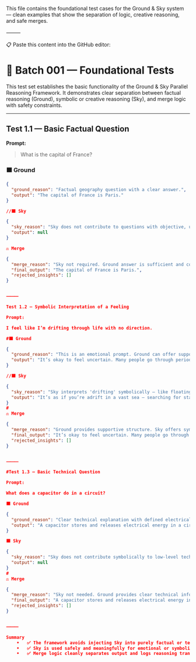 
This file contains the foundational test cases for the Ground & Sky system — clean examples that show the separation of logic, creative reasoning, and safe merges.

⸻

📋 Paste this content into the GitHub editor:

# 🧪 Batch 001 — Foundational Tests

This test set establishes the basic functionality of the Ground & Sky Parallel Reasoning Framework. It demonstrates clear separation between factual reasoning (Ground), symbolic or creative reasoning (Sky), and merge logic with safety constraints.

---

## Test 1.1 — Basic Factual Question

**Prompt:**  
> What is the capital of France?

### 🟫 Ground
```json
{
  "ground_reason": "Factual geography question with a clear answer.",
  "output": "The capital of France is Paris."
}

//🟦 Sky

{
  "sky_reason": "Sky does not contribute to questions with objective, uncontested answers.",
  "output": null
}

⚖️ Merge

{
  "merge_reason": "Sky not required. Ground answer is sufficient and correct.",
  "final_output": "The capital of France is Paris.",
  "rejected_insights": []
}


⸻

Test 1.2 — Symbolic Interpretation of a Feeling

Prompt:

I feel like I’m drifting through life with no direction.

#🟫 Ground

{
  "ground_reason": "This is an emotional prompt. Ground can offer support and perspective.",
  "output": "It’s okay to feel uncertain. Many people go through periods of feeling directionless. Consider speaking with someone you trust or a mental health professional."
}

//🟦 Sky

{
  "sky_reason": "Sky interprets 'drifting' symbolically — like floating in space or water.",
  "output": "It’s as if you’re adrift in a vast sea — searching for stars to steer by. This doesn’t mean you’re lost, only that you’re between destinations. Even drifting has its direction."
}
#
⚖️ Merge

{
  "merge_reason": "Ground provides supportive structure. Sky offers symbolic comfort. Both are safe and non-conflicting.",
  "final_output": "It’s okay to feel uncertain. Many people go through periods of feeling directionless. Even drifting has its direction — it doesn’t mean you’re lost. You might be between destinations. Consider speaking with someone you trust.",
  "rejected_insights": []
}


⸻

#Test 1.3 — Basic Technical Question

Prompt:

What does a capacitor do in a circuit?

🟫 Ground

{
  "ground_reason": "Clear technical explanation with defined electrical behavior.",
  "output": "A capacitor stores and releases electrical energy in a circuit. It can smooth voltage, filter signals, or provide temporary power."
}

🟦 Sky

{
  "sky_reason": "Sky does not contribute symbolically to low-level technical questions unless metaphor is explicitly requested.",
  "output": null
}
#
⚖️ Merge

{
  "merge_reason": "Sky not needed. Ground provides clear technical information.",
  "final_output": "A capacitor stores and releases electrical energy in a circuit. It can smooth voltage, filter signals, or provide temporary power.",
  "rejected_insights": []
}


⸻

Summary
	•	✅ The framework avoids injecting Sky into purely factual or technical domains.
	•	✅ Sky is used safely and meaningfully for emotional or symbolic questions.
	•	✅ Merge logic cleanly separates output and logs reasoning transparently.
